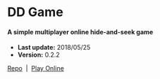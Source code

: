 # DD Game

#### A simple multiplayer online hide-and-seek game  

+ __Last update:__  2018/05/25
+ __Version:__      0.2.2

[Repo](https://github.com/richplastow/ddgame) &nbsp;|&nbsp;
[Play Online](http://richplastow.com/ddgame/index.html)  
